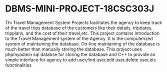 # DBMS-MINI-PROJECT-18CSC303J

Thi Travel Management System Projects facilitates the agency to keep track of the travel trips database of the customers like their details, tripdates, tripplans, and the cost of their travel,etc.
This project contains Introduction to the Travel Management system of the Agency .It is the computerized system of maintaining the database. On-line maintaining of the database is much better than manually storing the database.
This project uses phpmyadmin sql databse for storing the database and C++ to provide an simple interface for agency to add user,find user,edit user,delete user,etc functinalities



